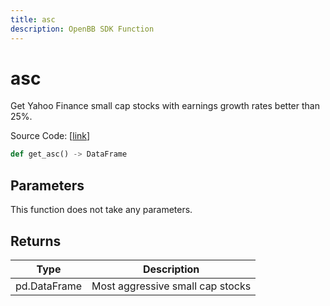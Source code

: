 ```yaml
---
title: asc
description: OpenBB SDK Function
---
```


# asc

Get Yahoo Finance small cap stocks with earnings growth rates better than 25%.

Source Code: [[link](https://github.com/OpenBB-finance/OpenBBTerminal/tree/main/openbb_terminal/stocks/discovery/yahoofinance_model.py#L138)]

```python
def get_asc() -> DataFrame
```
## Parameters

This function does not take any parameters.

## Returns

| Type | Description |
| ---- | ----------- |
| pd.DataFrame | Most aggressive small cap stocks |

